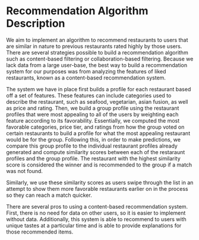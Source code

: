 # Recommendation Algorithm Description

We aim to implement an algorithm to recommend restaurants to users that are similar in nature to previous restaurants
rated highly by those users. There are several strategies possible to build a recommendation algorithm such as content-based
filtering or collaboration-based filtering. Because we lack data from a large user-base, the best way to build a
recommendation system for our purposes was from analyzing the features of liked restaurants, known as a content-based recommendation system.

The system we have in place first builds a profile for each restaurant based off a set of features. These features can include
categories used to describe the restaurant, such as seafood, vegetarian, asian fusion, as well as price and rating. Then, we build
a group profile using the restaurant profiles that were most appealing to all of the users by weighting each feature according to
its favorability. Essentially, we computed the most favorable categories, price tier, and ratings from how the group voted on certain
restaurants to build a profile for what the most appealing restaurant would be for the group. Following this, in order to make predictions, we compare this group profile to the individual restaurant profiles already generated and compute similarity scores between each of the restaraunt profiles and the group profile. The restaurant with the highest similarity score is considered the winner and is recommended to the group if a match was not found.

Similarly, we use these similarity scores as users swipe through the list in an attempt to show them more favorable restaurants earlier on in the process so they can reach a match quicker.

There are several pros to using a content-based recommendation system. First, there is no need for data on other users, so it is easier to implement without data. Additionally, this system is able to recommend to users with unique tastes at a particular time and is able to provide explanations for those recommended items.
